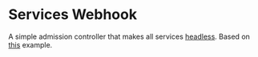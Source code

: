 # Services Webhook

A simple admission controller that makes all services [headless](https://kubernetes.io/docs/concepts/services-networking/service/#headless-services). Based on [this](https://github.com/morvencao/kube-sidecar-injector) example.
